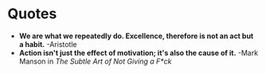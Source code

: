 # Quotes

* **We are what we repeatedly do. Excellence, therefore is not an act but a habit.** -Aristotle
* **Action isn't just the effect of motivation; it's also the cause of it.** -Mark Manson in _The Subtle Art of Not Giving a F\*ck_

